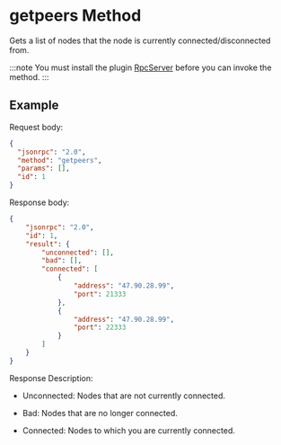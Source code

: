 # getpeers Method

Gets a list of nodes that the node is currently connected/disconnected from.

:::note
You must install the plugin [RpcServer](https://github.com/neo-project/neo-modules/releases) before you can invoke the method.
:::

## Example

Request body:

```json
{
  "jsonrpc": "2.0",
  "method": "getpeers",
  "params": [],
  "id": 1
}
```

Response body:

```json
{
    "jsonrpc": "2.0",
    "id": 1,
    "result": {
        "unconnected": [],
        "bad": [],
        "connected": [
            {
                "address": "47.90.28.99",
                "port": 21333
            },
            {
                "address": "47.90.28.99",
                "port": 22333
            }
        ]
    }
}
```

Response Description:

- Unconnected: Nodes that are not currently connected.

- Bad: Nodes that are no longer connected.

- Connected: Nodes to which you are currently connected.
